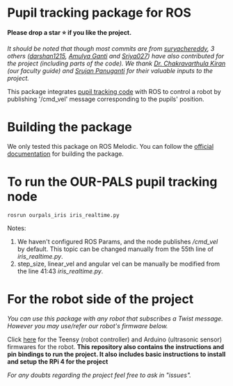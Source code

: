 # Pupil tracking package for ROS
**Please drop a star ⭐ if you like the project.**

  *It should be noted that though most commits are from [suryachereddy](https://github.com/OUR-PALS/OUR-PALS-BOT), 3 others ([darshan1215](https://github.com/darshan1215), [Amulya Ganti](https://github.com/ganti0907) and [Sriya027](https://github.com/Sriya027)) have also contributed for the project (including parts of the code). We thank [Dr. Chakravarthula Kiran](https://github.com/kirandotc) (our faculty guide) and [Srujan Panuganti](https://github.com/srujanpanuganti) for their valuable inputs to the project.*

This package integrates [pupil tracking code](https://github.com/OUR-PALS/Vision_Tracking) with ROS to control a robot by publishing '/cmd_vel' message corresponding to the pupils' position. 

# Building the package
 We only tested this package on ROS Melodic. You can follow the [official documentation](http://wiki.ros.org/ROS/Tutorials/BuildingPackages) for building the package.
# To run the OUR-PALS pupil tracking node

`rosrun ourpals_iris iris_realtime.py`

Notes:
1. We haven't configured ROS Params, and the node publishes */cmd_vel* by default. This topic can be changed manually from the 55th line of *iris_realtime.py*. 
2. step_size, linear_vel and angular vel can be manually be modified from the line 41:43 *iris_realtime.py*.
# For the robot side of the project
*You can use this package with any robot that subscribes a Twist message. However you may use/refer our robot's firmware below.* 

Click [here](https://github.com/OUR-PALS/OUR-PALS-BOT) for the Teensy (robot controller) and Arduino (ultrasonic sensor) firmwares for the robot. 
**This repository also contains the instructions and pin bindings to run the project. It also includes basic instructions to install and setup the RPi 4 for the project**



*For any doubts regarding the project feel free to ask in "issues".*

